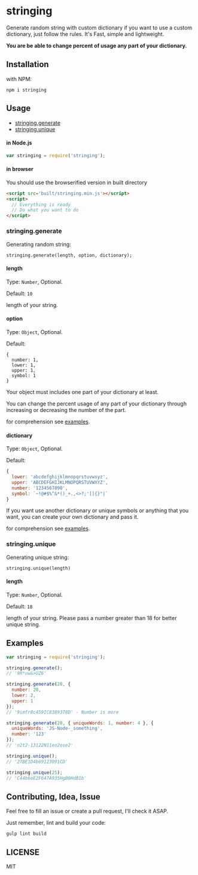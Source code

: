 # stringing

Generate random string with custom dictionary if you want to use a custom dictionary, just follow the rules. It's Fast, simple and lightweight.

**You are be able to change percent of usage any part of your dictionary.**

## Installation

with NPM:

`npm i stringing`

## Usage

- [stringing.generate](#stringinggenerate)
- [stringing.unique](#stringingunique)

#### in Node.js

```javascript
var stringing = require('stringing');
```

#### in browser

You should use the browserified version in built directory

```html
<script src='built/stringing.min.js'></script>
<script>
  // Everything is ready
  // Do what you want to do
</script>
```

### stringing.generate

Generating random string:

`stringing.generate(length, option, dictionary);`

#### length

Type: `Number`, Optional.

Default: `10`

length of your string.

#### option

Type: `Object`, Optional.

Default:

```
{
  number: 1,
  lower: 1,
  upper: 1,
  symbol: 1
}
```

Your object must includes one part of your dictionary at least.

You can change the percent usage of any part of your dictionary through increasing or decreasing the number of the part.

for comprehension see [examples](#examples).

#### dictionary

Type: `Object`, Optional.

Default:

```javascript
{
  lower: 'abcdefghijklmnopqrstuvwxyz',
  upper: 'ABCDEFGHIJKLMNOPQRSTUVWXYZ',
  number: '1234567890',
  symbol: `~!@#$%^&*()_+.,<>?;'[]{}"|`
}
```

If you want use another dictionary or unique symbols or anything that you want, you can create your own dictionary and pass it.

for comprehension see [examples](#examples).

### stringing.unique

Generating unique string:

`stringing.unique(length)`

#### length

Type: `Number`, Optional.

Default: `18`

length of your string. Please pass a number greater than 18 for better unique string.

## Examples

```javascript
var stringing = require('stringing');

stringing.generate();
// '9R*uw&>UZ6'

stringing.generate(20, {
  number: 20,
  lower: 2,
  upper: 1
});
// '9imfr8c459IC8389378D' - Number is more

stringing.generate(20, { uniqueWords: 1, number: 4 }, {
  uniqueWords: 'JS-Node-_something',
  number: '123'
});
// 'n2t2-13122N11eo2ose2'

stringing.unique();
// '27BE1D4b69123091CD'

stringing.unique(25);
// 'C44b6eE2F647A935HgB0HdB1b'
```

## Contributing, Idea, Issue

Feel free to fill an issue or create a pull request, I'll check it ASAP.

Just remember, lint and build your code:

`gulp lint build`

## LICENSE

MIT
